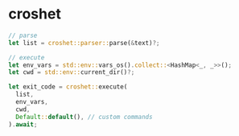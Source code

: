 # croshet 

<!-- [![](https://img.shields.io/crates/v/deno_task_shell.svg)](https://crates.io/crates/deno_task_shell) -->

```rs
// parse
let list = croshet::parser::parse(&text)?;

// execute
let env_vars = std::env::vars_os().collect::<HashMap<_, _>>();
let cwd = std::env::current_dir()?;

let exit_code = croshet::execute(
  list,
  env_vars,
  cwd,
  Default::default(), // custom commands
).await;
```
